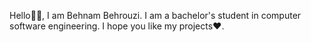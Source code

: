Hello👋😄, I am Behnam Behrouzi. I am a bachelor's student in computer software engineering. I hope you like my projects❤️.
